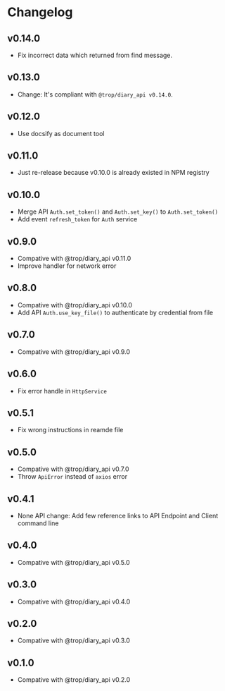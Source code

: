 # Changelog

## v0.14.0

* Fix incorrect data which returned from find message.

## v0.13.0

* Change: It's compliant with `@trop/diary_api v0.14.0`.

## v0.12.0

* Use docsify as document tool

## v0.11.0

* Just re-release because v0.10.0 is already existed in NPM registry

## v0.10.0

* Merge API `Auth.set_token()` and `Auth.set_key()` to `Auth.set_token()`
* Add event `refresh_token` for `Auth` service

## v0.9.0

* Compative with @trop/diary_api v0.11.0
* Improve handler for network error

## v0.8.0

* Compative with @trop/diary_api v0.10.0
* Add API `Auth.use_key_file()` to authenticate by credential from file

## v0.7.0

* Compative with @trop/diary_api v0.9.0

## v0.6.0

* Fix error handle in `HttpService`

## v0.5.1

* Fix wrong instructions in reamde file

## v0.5.0

* Compative with @trop/diary_api v0.7.0
* Throw `ApiError` instead of `axios` error

## v0.4.1

* None API change: Add few reference links to API Endpoint and
  Client command line

## v0.4.0

* Compative with @trop/diary_api v0.5.0

## v0.3.0

* Compative with @trop/diary_api v0.4.0

## v0.2.0

* Compative with @trop/diary_api v0.3.0

## v0.1.0

* Compative with @trop/diary_api v0.2.0

